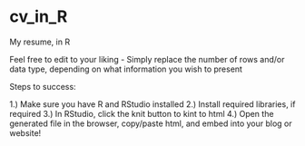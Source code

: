 # cv_in_R
My resume, in R

Feel free to edit to your liking - Simply replace the number of rows and/or
data type, depending on what information you wish to present 

Steps to success:

1.) Make sure you have R and RStudio installed
2.) Install required libraries, if required 
3.) In RStudio, click the knit button to kint to html
4.) Open the generated file in the browser, copy/paste html, and embed into
your blog or website! 

